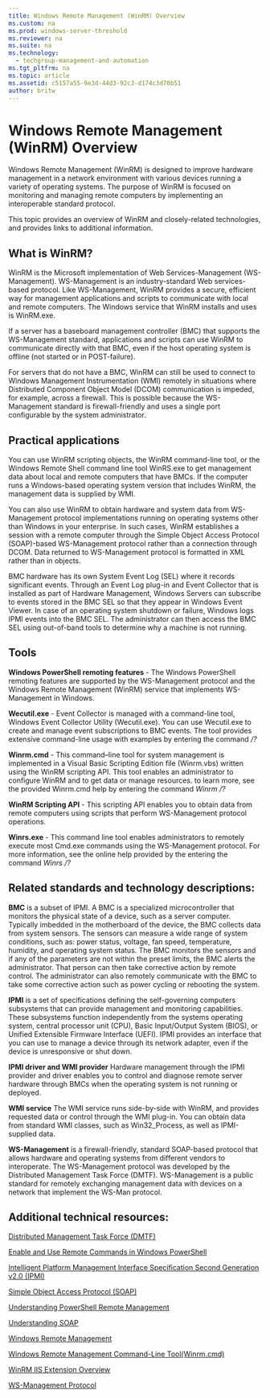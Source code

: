 ```yaml
---
title: Windows Remote Management (WinRM) Overview
ms.custom: na
ms.prod: windows-server-threshold
ms.reviewer: na
ms.suite: na
ms.technology: 
  - techgroup-management-and-automation
ms.tgt_pltfrm: na
ms.topic: article
ms.assetid: c5157a55-9e3d-44d3-92c3-d174c3d70b51
author: britw
---
```

# Windows Remote Management (WinRM) Overview
Windows Remote Management \(WinRM\) is designed to improve hardware management in a network environment with various devices running a variety of operating systems. The purpose of WinRM is focused on monitoring and managing remote computers by implementing an interoperable standard protocol.  
  
This topic provides an overview of WinRM and closely-related technologies, and provides links to additional information.  
  
## What is WinRM?  
WinRM is the Microsoft implementation of Web Services-Management \(WS-Management\). WS-Management is an industry-standard Web services-based protocol. Like WS-Management, WinRM provides a secure, efficient way for management applications and scripts to communicate with local and remote computers. The Windows service that WinRM installs and uses is WinRM.exe.  
  
If a server has a baseboard management controller \(BMC\) that supports the WS-Management standard, applications and scripts can use WinRM to communicate directly with that BMC, even if the host operating system is offline \(not started or in POST-failure\).  
  
For servers that do not have a BMC, WinRM can still be used to connect to Windows Management Instrumentation \(WMI\) remotely in situations where Distributed Component Object Model \(DCOM\) communication is impeded, for example, across a firewall. This is possible because the WS-Management standard is firewall-friendly and uses a single port configurable by the system administrator.  
## Practical applications  
You can use WinRM scripting objects, the WinRM command-line tool, or the Windows Remote Shell command line tool WinRS.exe to get management data about local and remote computers that have BMCs. If the computer runs a Windows-based operating system version that includes WinRM, the management data is supplied by WMI.  
  
You can also use WinRM to obtain hardware and system data from WS-Management protocol implementations running on operating systems other than Windows in your enterprise. In such cases, WinRM establishes a session with a remote computer through the Simple Object Access Protocol \(SOAP\)-based WS-Management protocol rather than a connection through DCOM. Data returned to WS-Management protocol is formatted in XML rather than in objects.  
  
BMC hardware has its own System Event Log \(SEL\) where it records significant events. Through an Event Log plug-in and Event Collector that is installed as part of Hardware Management, Windows Servers can subscribe to events stored in the BMC SEL so that they appear in Windows Event Viewer. In case of an operating system shutdown or failure, Windows logs IPMI events into the BMC SEL. The administrator can then access the BMC SEL using out-of-band tools to determine why a machine is not running.  
  
## Tools  
**Windows PowerShell remoting features** - The Windows PowerShell remoting features are supported by the WS-Management protocol and the Windows Remote Management (WinRM) service that implements WS-Management in Windows.  
  
**Wecutil.exe** - Event Collector is managed with a command-line tool, Windows Event Collector Utility (Wecutil.exe). You can use Wecutil.exe to create and manage event subscriptions to BMC events. The tool provides extensive command-line usage with examples by entering the command */?*  
  
**Winrm.cmd** - This command–line tool for system management is implemented in a Visual Basic Scripting Edition file \(Winrm.vbs\) written using the WinRM scripting API. This tool enables an administrator to configure WinRM and to get data or manage resources. to learn more, see the provided Winrm.cmd help by entering the command *Winrm /?*  
  
**WinRM Scripting API**  - This scripting API enables you to obtain data from remote computers using scripts that perform WS-Management protocol operations.  
  
**Winrs.exe** - This command line tool enables administrators to remotely execute most Cmd.exe commands using the WS-Management protocol. For more information, see the online help provided by the entering the command *Winrs /?*  
  
## Related standards and technology descriptions:   
**BMC** is a subset of IPMI. A BMC is a specialized microcontroller that monitors the physical state of a device, such as a server computer. Typically imbedded in the motherboard of the device, the BMC collects data from system sensors. The sensors can measure a wide range of system conditions, such as: power status, voltage, fan speed, temperature, humidity, and operating system status. The BMC monitors the sensors and if any of the parameters are not within the preset limits, the BMC alerts the administrator. That person can then take corrective action by remote control. The administrator can also remotely communicate with the BMC to take some corrective action such as power cycling or rebooting the system.  
  
**IPMI** is a set of specifications defining the self-governing computers subsystems that can provide management and monitoring capabilities. These subsystems function independently from the systems operating system, central processor unit \(CPU\), Basic Input\/Output System \(BIOS\), or Unified Extensible Firmware Interface \(UEFI\). IPMI provides an interface that you can use to manage a device through its network adapter, even if the device is unresponsive or shut down.  
  
**IPMI driver and WMI provider** Hardware management through the IPMI provider and driver enables you to control and diagnose remote server hardware through BMCs when the operating system is not running or deployed.  
  
**WMI service** The WMI service runs side-by-side with WinRM, and provides requested data or control through the WMI plug-in. You can obtain data from standard WMI classes, such as Win32_Process, as well as IPMI-supplied data.  
  
**WS-Management** is a firewall-friendly, standard SOAP-based protocol that allows hardware and operating systems from different vendors to interoperate. The WS-Management protocol was developed by the Distributed Management Task Force \(DMTF\). WS-Management is a public standard for remotely exchanging management data with devices on a network that implement the WS-Man protocol.  
  
## Additional technical resources:  
[Distributed Management Task Force (DMTF)](http://www.dmtf.org/)  
  
[Enable and Use Remote Commands in Windows PowerShell](https://technet.microsoft.com/magazine/ff700227.aspx)  
  
[Intelligent Platform Management Interface Specification Second Generation v2.0 \(IPMI\)](http://www.intel.com/content/www/us/en/servers/ipmi/ipmi-second-gen-interface-spec-v2-rev1-1.html)  
  
[Simple Object Access Protocol \(SOAP\)](http://www.w3.org/TR/2000/NOTE-SOAP-20000508/)  
  
[Understanding PowerShell Remote Management](https://blogs.technet.microsoft.com/heyscriptingguy/2012/12/30/understanding-powershell-remote-management/)  
  
[Understanding SOAP](https://msdn.microsoft.com/library/ms995800.aspx)  
  
[Windows Remote Management](https://msdn.microsoft.com/library/windows/desktop/aa384426.aspx)   
  
[Windows Remote Management Command-Line Tool\(Winrm.cmd\)](https://technet.microsoft.com/library/cc781778.aspx)  
  
[WinRM IIS Extension Overview](https://technet.microsoft.com/library/dd759166.aspx)  
  
[WS-Management Protocol](https://msdn.microsoft.com/library/windows/desktop/aa384470.aspx)  
  
  
  
    
